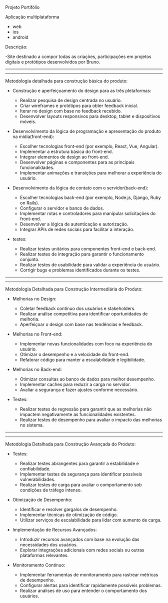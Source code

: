 Projeto Portifólio

Aplicação multiplataforma
 - web
 - ios
 - android

Descrição:

 -Site destinado a compor todas as criações, participações em projetos digitais e protótipos desenvolvidos por Bruno. 

--------------------------------------------------------------------------------------------------------------------
--------------------------------------------------------------------------------------------------------------------

Metodologia detalhada para construção básica do produto:

 - Construção e aperfeiçoamento do design para as três pletaformas:

    - Realizar pesquisa de design centrada no usuário.
    - Criar wireframes e protótipos para obter feedback inicial.
    - Iterar no design com base no feedback recebido.
    - Desenvolver layouts responsivos para desktop, tablet e dispositivos móveis.

 - Desenvolvimento da lógica de programação e apresentação do produto na mídia(front-end):

    - Escolher tecnologias front-end (por exemplo, React, Vue, Angular).
    - Implementar a estrutura básica do front-end.
    - Integrar elementos de design ao front-end.
    - Desenvolver páginas e componentes para as principais funcionalidades.
    - Implementar animações e transições para melhorar a experiência do usuário.

 - Desenvolvimento da lógica de contato com o servidor(back-end):

    - Escolher tecnologias back-end (por exemplo, Node.js, Django, Ruby on Rails).
    - Configurar o servidor e banco de dados.
    - Implementar rotas e controladores para manipular solicitações do front-end.
    - Desenvolver a lógica de autenticação e autorização.
    - Integrar APIs de redes sociais para facilitar a interação.

 - testes:

    - Realizar testes unitários para componentes front-end e back-end.
    - Realizar testes de integração para garantir o funcionamento conjunto.
    - Realizar testes de usabilidade para validar a experiência do usuário.
    - Corrigir bugs e problemas identificados durante os testes.

--------------------------------------------------------------------------------------------------------------------
--------------------------------------------------------------------------------------------------------------------

Metodologia Detalhada para Construção Intermediária do Produto:

- Melhorias no Design:

    - Coletar feedback contínuo dos usuários e stakeholders.
    - Realizar análise competitiva para identificar oportunidades de melhoria.
    - Aperfeiçoar o design com base nas tendências e feedback.

- Melhorias no Front-end:

    - Implementar novas funcionalidades com foco na experiência do usuário.
    - Otimizar o desempenho e a velocidade do front-end.
    - Refatorar código para manter a escalabilidade e legibilidade.

- Melhorias no Back-end:

    - Otimizar consultas ao banco de dados para melhor desempenho.
    - Implementar caches para reduzir a carga no servidor.
    - Avaliar a segurança e fazer ajustes conforme necessário.
- Testes:

    - Realizar testes de regressão para garantir que as melhorias não impactem negativamente as funcionalidades existentes.
    - Realizar testes de desempenho para avaliar o impacto das melhorias no sistema.

--------------------------------------------------------------------------------------------------------------------
--------------------------------------------------------------------------------------------------------------------

Metodologia Detalhada para Construção Avançada do Produto:

- Testes:

    - Realizar testes abrangentes para garantir a estabilidade e confiabilidade.
    - Implementar testes de segurança para identificar possíveis vulnerabilidades.
    - Realizar testes de carga para avaliar o comportamento sob condições de tráfego intenso.

- Otimização de Desempenho:

    - Identificar e resolver gargalos de desempenho.
    - Implementar técnicas de otimização de código.
    - Utilizar serviços de escalabilidade para lidar com aumento de carga.

- Implementação de Recursos Avançados:

    - Introduzir recursos avançados com base na evolução das necessidades dos usuários.
    - Explorar integrações adicionais com redes sociais ou outras plataformas relevantes.

- Monitoramento Contínuo:

    - Implementar ferramentas de monitoramento para rastrear métricas de desempenho.
    - Configurar alertas para identificar rapidamente possíveis problemas.
    - Realizar análises de uso para entender o comportamento dos usuários.